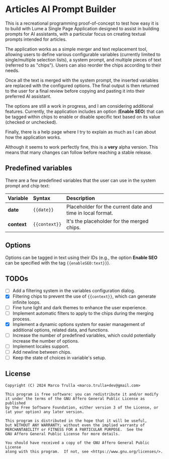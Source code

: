 # Articles AI Prompt Builder

This is a recreational programming proof-of-concept to test how easy it is to build with Lume a Single Page Application
designed to assist in building prompts for AI assistants, with a particular focus on creating textual prompts intended
for articles.

The application works as a simple merger and text replacement tool, allowing users to define various configurable
variables (currently limited to single/multiple selection lists), a system prompt, and multiple pieces of text (referred
to as "chips"). Users can also reorder the chips according to their needs.

Once all the text is merged with the system prompt, the inserted variables are replaced with the configured options. The
final output is then returned to the user for a final review before copying and pasting it into their preferred AI
assistant.

The options are still a work in progress, and I am considering additional features. Currently, the application includes
an option (**Enable SEO**) that can be tagged within chips to enable or disable specific text based on its value
(checked or unchecked).

Finally, there is a help page where I try to explain as much as I can about how the application works.

Although it seems to work perfectly fine, this is a **very** alpha version. This means that many changes can follow
before reaching a stable release.

## Predefined variables

There are a few predefined variables that the user can use in the system prompt and chip text:

| Variable    | Syntax        | Description                                                |
| :---------- | :------------ | :--------------------------------------------------------- |
| **date**    | `{{date}}`    | Placeholder for the current date and time in local format. |
| **context** | `{{context}}` | It's the placeholder for the merged chips.                 |

## Options

Options can be tagged in text using their IDs (e.g., the option **Enable SEO** can be specified with the tag
`{{enableSEO:text}}`).

## TODOs

- [ ] Add a filtering system in the variables configuration dialog.
- [x] Filtering chips to prevent the use of `{{context}}`, which can generate infinite loops.
- [ ] Fine tune light and dark themes to enhance the user experience.
- [ ] Implement automatic filters to apply to the chips during the merging process.
- [x] Implement a dynamic options system for easier management of additional options, related data, and functions.
- [ ] Increase the number of predefined variables, which could potentially increase the number of options.
- [ ] Implement locales support.
- [ ] Add newline between chips.
- [ ] Keep the state of choices in variable's setup.

## License

```
Copyright (C) 2024 Marco Trulla <marco.trulla+dev@gmail.com>

This program is free software: you can redistribute it and/or modify
it under the terms of the GNU Affero General Public License as published
by the Free Software Foundation, either version 3 of the License, or
(at your option) any later version.

This program is distributed in the hope that it will be useful,
but WITHOUT ANY WARRANTY; without even the implied warranty of
MERCHANTABILITY or FITNESS FOR A PARTICULAR PURPOSE.  See the
GNU Affero General Public License for more details.

You should have received a copy of the GNU Affero General Public License
along with this program.  If not, see <https://www.gnu.org/licenses/>.
```
